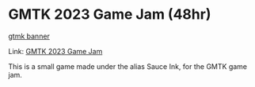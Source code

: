 # GMTK 2023 Game Jam (48hr)

[gtmk banner](https://img.itch.zone/aW1hZ2UyL2phbS8zMjM0NzAvOTYzODIxMi5wbmc=/original/DzYKfV.png)

Link: [GMTK 2023 Game Jam](https://itch.io/jam/gmtk-2023)

This is a small game made under the alias Sauce Ink, for the GMTK game jam.